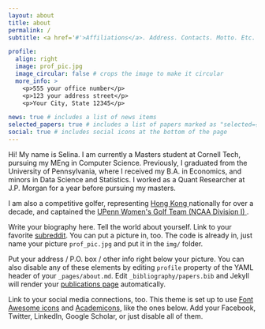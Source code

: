 ```yaml
---
layout: about
title: about
permalink: /
subtitle: <a href='#'>Affiliations</a>. Address. Contacts. Motto. Etc.

profile:
  align: right
  image: prof_pic.jpg
  image_circular: false # crops the image to make it circular
  more_info: >
    <p>555 your office number</p>
    <p>123 your address street</p>
    <p>Your City, State 12345</p>

news: true # includes a list of news items
selected_papers: true # includes a list of papers marked as "selected={true}"
social: true # includes social icons at the bottom of the page
---
```


Hi! My name is Selina. I am currently a Masters student at Cornell Tech, pursuing my MEng in Computer Science. Previously, I graduated from the University of Pennsylvania, where I received my B.A. in Economics, and minors in Data Science and Statistics. I worked as a Quant Researcher at J.P. Morgan for a year before pursuing my masters. 
<br>

I am also a competitive golfer, representing
            <a href="https://www.hkga.com/gahkc-squad-juniors/hk-squad/mens-and-ladies-national-team/li-yuen-yuet-selina">Hong Kong </a> nationally for over a decade, and 
            captained the  <a href="https://pennathletics.com/sports/womens-golf/roster/selina-li/19872"> UPenn Women's Golf Team (NCAA Division I) </a>. 
            <br>




Write your biography here. Tell the world about yourself. Link to your favorite [subreddit](http://reddit.com). You can put a picture in, too. The code is already in, just name your picture `prof_pic.jpg` and put it in the `img/` folder.

Put your address / P.O. box / other info right below your picture. You can also disable any of these elements by editing `profile` property of the YAML header of your `_pages/about.md`. Edit `_bibliography/papers.bib` and Jekyll will render your [publications page](/al-folio/publications/) automatically.

Link to your social media connections, too. This theme is set up to use [Font Awesome icons](https://fontawesome.com/) and [Academicons](https://jpswalsh.github.io/academicons/), like the ones below. Add your Facebook, Twitter, LinkedIn, Google Scholar, or just disable all of them.
